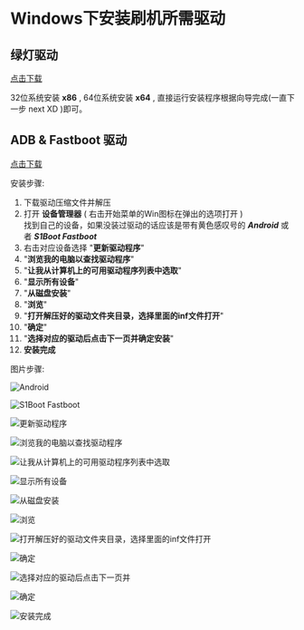 # Windows下安装刷机所需驱动

## 绿灯驱动
[点击下载](https://lanzou.com/ituOB01p00mj)

32位系统安装 **x86** , 64位系统安装 **x64** , 直接运行安装程序根据向导完成(一直下一步 next XD )即可。

## ADB & Fastboot 驱动

[点击下载](https://dl.google.com/android/repository/latest_usb_driver_windows.zip)  

安装步骤:

1. 下载驱动压缩文件并解压
2. 打开 **设备管理器** ( 右击开始菜单的Win图标在弹出的选项打开 )  
找到自己的设备，如果没装过驱动的话应该是带有黄色感叹号的 ***Android*** 或者 ***S1Boot Fastboot***
3. 右击对应设备选择 "**更新驱动程序**"
4. "**浏览我的电脑以查找驱动程序**"
5. "**让我从计算机上的可用驱动程序列表中选取**"
6. "**显示所有设备**"
7. "**从磁盘安装**"
8. "**浏览**"
9. "**打开解压好的驱动文件夹目录，选择里面的inf文件打开**"
10. "**确定**"
11. "**选择对应的驱动后点击下一页并确定安装**"
12. **安装完成**


图片步骤:  

![Android](https://raw.githubusercontent.com/Risuntsy/Xperia-Guide/main/doc/%E5%88%B7%E6%9C%BA/doc/driver/CN/1.2.png)

![S1Boot Fastboot](https://raw.githubusercontent.com/Risuntsy/Xperia-Guide/main/doc/%E5%88%B7%E6%9C%BA/doc/driver/CN/1.1.png)

![更新驱动程序](https://raw.githubusercontent.com/Risuntsy/Xperia-Guide/main/doc/%E5%88%B7%E6%9C%BA/doc/driver/CN/1.3.png)

![浏览我的电脑以查找驱动程序](https://raw.githubusercontent.com/Risuntsy/Xperia-Guide/main/doc/%E5%88%B7%E6%9C%BA/doc/driver/CN/2.png)

![让我从计算机上的可用驱动程序列表中选取](https://raw.githubusercontent.com/Risuntsy/Xperia-Guide/main/doc/%E5%88%B7%E6%9C%BA/doc/driver/CN/3.png)

![显示所有设备](https://raw.githubusercontent.com/Risuntsy/Xperia-Guide/main/doc/%E5%88%B7%E6%9C%BA/doc/driver/CN/4.png)

![从磁盘安装](https://raw.githubusercontent.com/Risuntsy/Xperia-Guide/main/doc/%E5%88%B7%E6%9C%BA/doc/driver/CN/5.png)

![浏览](https://raw.githubusercontent.com/Risuntsy/Xperia-Guide/main/doc/%E5%88%B7%E6%9C%BA/doc/driver/CN/6.png)

![打开解压好的驱动文件夹目录，选择里面的inf文件打开](https://raw.githubusercontent.com/Risuntsy/Xperia-Guide/main/doc/%E5%88%B7%E6%9C%BA/doc/driver/CN/7.png)

![确定](https://raw.githubusercontent.com/Risuntsy/Xperia-Guide/main/doc/%E5%88%B7%E6%9C%BA/doc/driver/CN/8.png)

![选择对应的驱动后点击下一页并](https://raw.githubusercontent.com/Risuntsy/Xperia-Guide/main/doc/%E5%88%B7%E6%9C%BA/doc/driver/CN/9.png)

![确定](https://raw.githubusercontent.com/Risuntsy/Xperia-Guide/main/doc/%E5%88%B7%E6%9C%BA/doc/driver/CN/10.png)

![安装完成](https://raw.githubusercontent.com/Risuntsy/Xperia-Guide/main/doc/%E5%88%B7%E6%9C%BA/doc/driver/CN/11.png)

